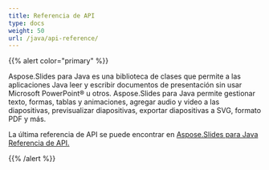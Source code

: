 ```yaml
---
title: Referencia de API
type: docs
weight: 50
url: /java/api-reference/
---
```


{{% alert color="primary" %}} 

Aspose.Slides para Java es una biblioteca de clases que permite a las aplicaciones Java leer y escribir documentos de presentación sin usar Microsoft PowerPoint® u otros. Aspose.Slides para Java permite gestionar texto, formas, tablas y animaciones, agregar audio y video a las diapositivas, previsualizar diapositivas, exportar diapositivas a SVG, formato PDF y más.

La última referencia de API se puede encontrar en 
[Aspose.Slides para Java Referencia de API.](https://reference.aspose.com/slides/java)

{{% /alert %}}